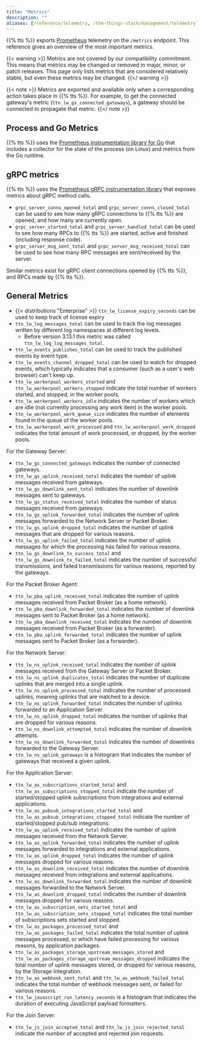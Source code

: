 ```yaml
---
title: "Metrics"
description: ""
aliases: [/reference/telemetry, /the-things-stack/management/telemetry]
---
```


{{% tts %}} exports [Prometheus](https://prometheus.io/) telemetry on the `/metrics` endpoint. This reference gives an overview of the most important metrics.

<!--more-->

{{< warning >}} Metrics are not covered by our compatibility commitment. This means that metrics may be changed or removed in major, minor, or patch releases. This page only lists metrics that are considered relatively stable, but even these metrics may be changed. {{</ warning >}}

{{< note >}} Metrics are exported and available only when a corresponding action takes place in {{% tts %}}. For example, to get the connected gateway's metric (`ttn_lw_gs_connected_gateways`), a gateway should be connected to propagate that metric. {{</ note >}}

## Process and Go Metrics

{{% tts %}} uses the [Prometheus instrumentation library for Go](https://github.com/prometheus/client_golang/) that includes a collector for the state of the process (on Linux) and metrics from the Go runtime.

## gRPC metrics

{{% tts %}} uses the [Prometheus gRPC instrumentation library](https://github.com/grpc-ecosystem/go-grpc-prometheus) that exposes metrics about gRPC method calls.

- `grpc_server_conns_opened_total` and `grpc_server_conns_closed_total` can be used to see how many gRPC connections to {{% tts %}} are opened, and how many are currently open.
- `grpc_server_started_total` and `grpc_server_handled_total` can be used to see how many RPCs to {{% tts %}} are started, active and finished (including response code).
- `grpc_server_msg_sent_total` and `grpc_server_msg_received_total` can be used to see how many RPC messages are sent/received by the server.

Similar metrics exist for gRPC client connections opened by {{% tts %}}, and RPCs made by {{% tts %}}.

## General Metrics

- {{< distributions "Enterprise" >}} `ttn_lw_license_expiry_seconds` can be used to keep track of license expiry
- `ttn_lw_log_messages_total` can be used to track the log messages written by different log namespaces at different log levels.
  - Before version 3.13.1 this metric was called `ttn_lw_log_log_messages_total`.
- `ttn_lw_events_publishes_total` can be used to track the published events by event type.
- `ttn_lw_events_channel_dropped_total` can be used to watch for dropped events, which typically indicates that a consumer (such as a user's web browser) can't keep up.
- `ttn_lw_workerpool_workers_started` and `ttn_lw_workerpool_workers_stopped` indicate the total number of workers started, and stopped, in the worker pools.
- `ttn_lw_workerpool_workers_idle` indicates the number of workers which are idle (not currently processing any work item) in the worker pools.
- `ttn_lw_workerpool_work_queue_size` indicates the number of elements found in the queue of the worker pools.
- `ttn_lw_workerpool_work_processed` and `ttn_lw_workerpool_work_dropped` indicates the total amount of work processed, or dropped, by the worker pools.

For the Gateway Server:

- `ttn_lw_gs_connected_gateways` indicates the number of connected gateways.
- `ttn_lw_gs_uplink_received_total` indicates the number of uplink messages received from gateways.
- `ttn_lw_gs_downlink_sent_total` indicates the number of downlink messages sent to gateways.
- `ttn_lw_gs_status_received_total` indicates the number of status messages received from gateways.
- `ttn_lw_gs_uplink_forwarded_total` indicates the number of uplink messages forwarded to the Network Server or Packet Broker.
- `ttn_lw_gs_uplink_dropped_total` indicates the number of uplink messages that are dropped for various reasons.
- `ttn_lw_gs_uplink_failed_total` indicates the number of uplink messages for which the processing has failed for various reasons.
- `ttn_lw_gs_downlink_tx_success_total` and `ttn_lw_gs_downlink_tx_failed_total` indicates the number of successful transmissions, and failed transmissions for various reasons, reported by the gateways.

For the Packet Broker Agent:

- `ttn_lw_pba_uplink_received_total` indicates the number of uplink messages received from Packet Broker (as a home network).
- `ttn_lw_pba_downlink_forwarded_total` indicates the number of downlink messages sent to Packet Broker (as a home network).
- `ttn_lw_pba_downlink_received_total` indicates the number of downlink messages received from Packet Broker (as a forwarder).
- `ttn_lw_pba_uplink_forwarded_total` indicates the number of uplink messages sent to Packet Broker (as a forwarder).

For the Network Server:

- `ttn_lw_ns_uplink_received_total` indicates the number of uplink messages received from the Gateway Server or Packet Broker.
- `ttn_lw_ns_uplink_duplicates_total` indicates the number of duplicate uplinks that are merged into a single uplink.
- `ttn_lw_ns_uplink_processed_total` indicates the number of processed uplinks, meaning uplinks that are matched to a device.
- `ttn_lw_ns_uplink_forwarded_total` indicates the number of uplinks forwarded to an Application Server.
- `ttn_lw_ns_uplink_dropped_total` indicates the number of uplinks that are dropped for various reasons.
- `ttn_lw_ns_downlink_attempted_total` indicates the number of downlink attempts.
- `ttn_lw_ns_downlink_forwarded_total` indicates the number of downlinks forwarded to the Gateway Server.
- `ttn_lw_ns_uplink_gateways` is a histogram that indicates the number of gateways that received a given uplink.

For the Application Server:

- `ttn_lw_as_subscriptions_started_total` and `ttn_lw_as_subscriptions_stopped_total` indicate the number of started/stopped uplink subscriptions from integrations and external applications.
- `ttn_lw_as_pubsub_integrations_started_total` and `ttn_lw_as_pubsub_integrations_stopped_total` indicate the number of started/stopped pub/sub integrations.
- `ttn_lw_as_uplink_received_total` indicates the number of uplink messages received from the Network Server.
- `ttn_lw_as_uplink_forwarded_total` indicates the number of uplink messages forwarded to integrations and external applications.
- `ttn_lw_as_uplink_dropped_total` indicates the number of uplink messages dropped for various reasons.
- `ttn_lw_as_downlink_received_total` indicates the number of downlink messages received from integrations and external applications.
- `ttn_lw_as_downlink_forwarded_total` indicates the number of downlink messages forwarded to the Network Server.
- `ttn_lw_as_downlink_dropped_total` indicates the number of downlink messages dropped for various reasons.
- `ttn_lw_as_subscription_sets_started_total` and `ttn_lw_as_subscription_sets_stopped_total` indicates the total number of subscriptions sets started and stopped.
- `ttn_lw_as_packages_processed_total` and `ttn_lw_as_packages_failed_total` indicates the total number of uplink messages processed, or which have failed processing for various reasons, by application packages.
- `ttn_lw_as_packages_storage_upstream_messages_stored` and `ttn_lw_as_packages_storage_upstream_messages_dropped` indicates the total number of uplink messages stored, or dropped for various reasons, by the Storage Integration.
- `ttn_lw_as_webhook_sent_total` and `ttn_lw_as_webhook_failed_total` indicates the total number of webhook messages sent, or failed for various reasons.
- `ttn_lw_javascript_run_latency_seconds` is a histogram that indicates the duration of executing JavaScript payload formatters.

For the Join Server:

- `ttn_lw_js_join_accepted_total` and `ttn_lw_js_join_rejected_total` indicate the number of accepted and rejected join requests.
